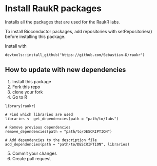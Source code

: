 # Install RaukR packages

Installs all the packages that are used for the RaukR labs.

To install Bioconductor packages, add repositories with setRepositories() before installing this package.

Install with
```{r}
devtools::install_github("https://github.com/Sebastian-D/raukr")
```

## How to update with new dependencies

1. Install this package
2. Fork this repo
3. clone your fork
4. Go to R
```
library(raukr)

# Find which libraries are used
libraries <- get_dependencies(path = "path/to/labs")

# Remove previous dependencies
remove_dependencies(path = "path/to/DESCRIPTION")

# Add dependencies to the description file
add_dependencies(path = "path/to/DESCRIPTION", libraries)
```

5. Commit your changes
6. Create pull request
